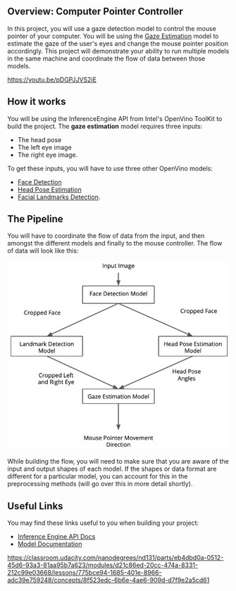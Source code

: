 ## Overview: Computer Pointer Controller



In this project, you will use a gaze detection model to control the mouse pointer of your computer. You will be using the [Gaze Estimation](https://docs.openvinotoolkit.org/latest/_models_intel_gaze_estimation_adas_0002_description_gaze_estimation_adas_0002.html) model to estimate the gaze of the user's eyes and change the mouse pointer position accordingly. This project will demonstrate your ability to run multiple models in the same machine and coordinate the flow of data between those models.

https://youtu.be/pDGPJJVS2jE

## How it works

You will be using the InferenceEngine API from Intel's OpenVino ToolKit to build the project. The **gaze estimation** model requires three inputs:

- The head pose
- The left eye image
- The right eye image.

To get these inputs, you will have to use three other OpenVino models:

- [Face Detection](https://docs.openvinotoolkit.org/latest/_models_intel_face_detection_adas_binary_0001_description_face_detection_adas_binary_0001.html)
- [Head Pose Estimation](https://docs.openvinotoolkit.org/latest/_models_intel_head_pose_estimation_adas_0001_description_head_pose_estimation_adas_0001.html)
- [Facial Landmarks Detection](https://docs.openvinotoolkit.org/latest/_models_intel_landmarks_regression_retail_0009_description_landmarks_regression_retail_0009.html).



## The Pipeline

You will have to coordinate the flow of data from the input, and then amongst the different models and finally to the mouse controller. The flow of data will look like this:



[![Diagram showing the flow of data from the input, through the different models, to the mouse controller. ](assets/pipeline.png)](https://classroom.udacity.com/nanodegrees/nd131/parts/eb4dbd0a-0512-45d6-93a3-81aa95b7a623/modules/d21c86ed-20cc-474a-8331-212c99e03668/lessons/775bce94-1685-401e-8966-adc39e759248/concepts/8f523edc-6b6e-4ae6-909d-d7f9e2a5cd61#)



While building the flow, you will need to make sure that you are aware of the input and output shapes of each model. If the shapes or data format are different for a particular model, you can account for this in the preprocessing methods (will go over this in more detail shortly).



## Useful Links

You may find these links useful to you when building your project:

- [Inference Engine API Docs](https://docs.openvinotoolkit.org/latest/_inference_engine_ie_bridges_python_docs_api_overview.html)
- [Model Documentation](https://docs.openvinotoolkit.org/latest/_models_intel_index.html)



https://classroom.udacity.com/nanodegrees/nd131/parts/eb4dbd0a-0512-45d6-93a3-81aa95b7a623/modules/d21c86ed-20cc-474a-8331-212c99e03668/lessons/775bce94-1685-401e-8966-adc39e759248/concepts/8f523edc-6b6e-4ae6-909d-d7f9e2a5cd61